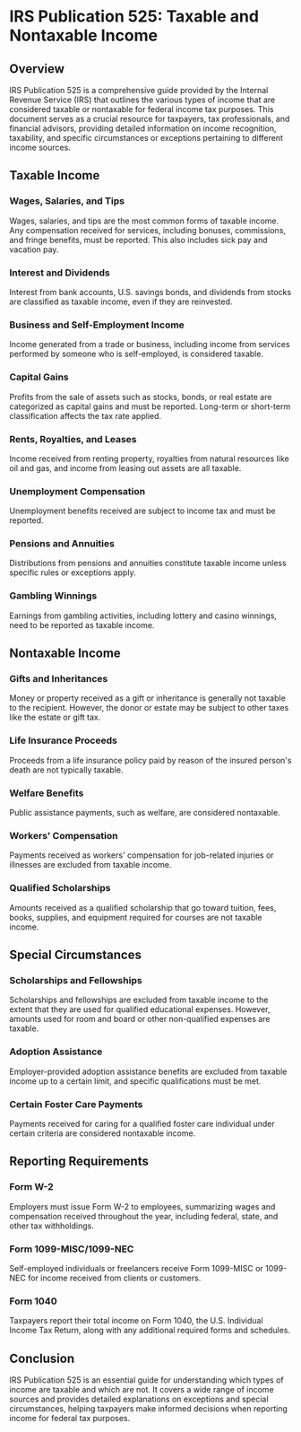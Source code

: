 # IRS Publication 525: Taxable and Nontaxable Income

## Overview

IRS Publication 525 is a comprehensive guide provided by the Internal Revenue Service (IRS) that outlines the various types of income that are considered taxable or nontaxable for federal income tax purposes. This document serves as a crucial resource for taxpayers, tax professionals, and financial advisors, providing detailed information on income recognition, taxability, and specific circumstances or exceptions pertaining to different income sources.

## Taxable Income

### Wages, Salaries, and Tips
Wages, salaries, and tips are the most common forms of taxable income. Any compensation received for services, including bonuses, commissions, and fringe benefits, must be reported. This also includes sick pay and vacation pay.

### Interest and Dividends
Interest from bank accounts, U.S. savings bonds, and dividends from stocks are classified as taxable income, even if they are reinvested.

### Business and Self-Employment Income
Income generated from a trade or business, including income from services performed by someone who is self-employed, is considered taxable.

### Capital Gains
Profits from the sale of assets such as stocks, bonds, or real estate are categorized as capital gains and must be reported. Long-term or short-term classification affects the tax rate applied.

### Rents, Royalties, and Leases
Income received from renting property, royalties from natural resources like oil and gas, and income from leasing out assets are all taxable.

### Unemployment Compensation
Unemployment benefits received are subject to income tax and must be reported.

### Pensions and Annuities
Distributions from pensions and annuities constitute taxable income unless specific rules or exceptions apply.

### Gambling Winnings
Earnings from gambling activities, including lottery and casino winnings, need to be reported as taxable income.

## Nontaxable Income

### Gifts and Inheritances
Money or property received as a gift or inheritance is generally not taxable to the recipient. However, the donor or estate may be subject to other taxes like the estate or gift tax.

### Life Insurance Proceeds
Proceeds from a life insurance policy paid by reason of the insured person's death are not typically taxable.

### Welfare Benefits
Public assistance payments, such as welfare, are considered nontaxable.

### Workers' Compensation
Payments received as workers' compensation for job-related injuries or illnesses are excluded from taxable income.

### Qualified Scholarships
Amounts received as a qualified scholarship that go toward tuition, fees, books, supplies, and equipment required for courses are not taxable income.

## Special Circumstances

### Scholarships and Fellowships
Scholarships and fellowships are excluded from taxable income to the extent that they are used for qualified educational expenses. However, amounts used for room and board or other non-qualified expenses are taxable.

### Adoption Assistance
Employer-provided adoption assistance benefits are excluded from taxable income up to a certain limit, and specific qualifications must be met.

### Certain Foster Care Payments
Payments received for caring for a qualified foster care individual under certain criteria are considered nontaxable income.

## Reporting Requirements

### Form W-2
Employers must issue Form W-2 to employees, summarizing wages and compensation received throughout the year, including federal, state, and other tax withholdings.

### Form 1099-MISC/1099-NEC
Self-employed individuals or freelancers receive Form 1099-MISC or 1099-NEC for income received from clients or customers.

### Form 1040
Taxpayers report their total income on Form 1040, the U.S. Individual Income Tax Return, along with any additional required forms and schedules.

## Conclusion

IRS Publication 525 is an essential guide for understanding which types of income are taxable and which are not. It covers a wide range of income sources and provides detailed explanations on exceptions and special circumstances, helping taxpayers make informed decisions when reporting income for federal tax purposes.